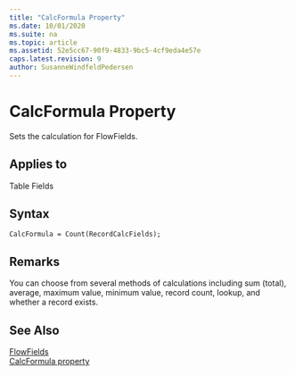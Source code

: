```yaml
---
title: "CalcFormula Property"
ms.date: 10/01/2020
ms.suite: na
ms.topic: article
ms.assetid: 52e5cc67-90f9-4833-9bc5-4cf9eda4e57e
caps.latest.revision: 9
author: SusanneWindfeldPedersen
---
```


# CalcFormula Property
Sets the calculation for FlowFields.  
  
## Applies to  
 Table Fields  

## Syntax

```AL
CalcFormula = Count(RecordCalcFields);
```
  
## Remarks  
 You can choose from several methods of calculations including sum (total), average, maximum value, minimum value, record count, lookup, and whether a record exists.  
  
## See Also  

[FlowFields](../devenv-flowfields.md)  
[CalcFormula property](properties\devenv-calcformula-property.md)
